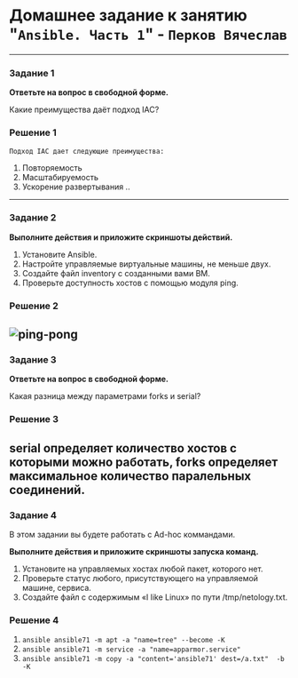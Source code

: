 # Домашнее задание к занятию "`Ansible. Часть 1`" - `Перков Вячеслав`

---

### Задание 1

**Ответьте на вопрос в свободной форме.**

Какие преимущества даёт подход IAC?

### Решение 1  

`Подход IAC дает следующие преимущества:`  

1. Повторяемость
2. Масштабируемость
3. Ускорение развертывания
..
---

### Задание 2

**Выполните действия и приложите скриншоты действий.**  

1. Установите Ansible.
2. Настройте управляемые виртуальные машины, не меньше двух.
3. Создайте файл inventory с созданными вами ВМ.
4. Проверьте доступность хостов с помощью модуля ping.
  
  ### Решение 2  
![ping-pong](https://github.com/vyacheslav-PA/7-1-ansible-hw/tree/main/img/img2.3.png)
---

### Задание 3

**Ответьте на вопрос в свободной форме.**

Какая разница между параметрами forks и serial? 
  
### Решение 3  
serial определяет количество хостов с которыми можно работать, forks определяет максимальное количество паралельных соединений.
---

### Задание 4
В этом задании вы будете работать с Ad-hoc коммандами.

**Выполните действия и приложите скриншоты запуска команд.**

1. Установите на управляемых хостах любой пакет, которого нет.
2. Проверьте статус любого, присутствующего на управляемой машине, сервиса. 
3. Создайте файл с содержимым «I like Linux» по пути /tmp/netology.txt.

### Решение 4  

1. ``` ansible ansible71 -m apt -a "name=tree" --become -K ```
2. ``` ansible ansible71 -m service -a "name=apparmor.service" ```
3. ``` ansible ansible71 -m copy -a "content='ansible71' dest=/a.txt"  -b -K ```